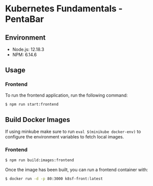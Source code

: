 # Kubernetes Fundamentals - PentaBar

## Environment

- Node.js: 12.18.3
- NPM: 6.14.6

## Usage

### Frontend

To run the frontend application, run the following command:

```bash
$ npm run start:frontend
```

## Build Docker Images

If using minkube make sure to run `eval $(minikube docker-env)` to configure the environment variables to fetch local images.

### Frontend

```bash
$ npm run build:images:frontend
```

Once the image has been built, you can run a frontend container with:

```bash
$ docker run -d -p 80:3000 k8sf-front:latest
```
